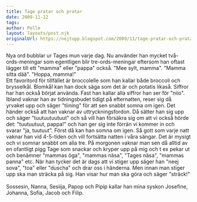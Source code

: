 ```yaml
---
title: Tage pratar och pratar
date: 2009-11-12
tags: 	
author: Pelle
layout: layouts/post.njk
originalUrl: https://nejtupp.blogspot.com/2009/11/tage-pratar-och-pratar.html
---
```


Nya ord bubblar ur Tages mun varje dag. Nu använder han mycket två-ords-meningar som egentligen blir tre-ords-meningar eftersom han oftast lägger till ett "mamma" eller "pappa" också. "Mee sylt, mamma". "Mamma sitta dää". "Hoppa, mamma!"<br>Ett favoritord för tillfället är broccolelle som han kallar både broccoli och brysselkål. Blomkål kan han dock säga som det är och potatis likaså. Siffror har han också börjat använda. Fast han kallar alla siffror han ser för "niio". Ibland vaknar han av tidningsbudet tidigt på efternatten, reser sig då yrvaket upp och säger "tiining" för att sen snabbt somna om igen. Det händer också att han vaknar av uttryckningsfordon. Då sätter han sig upp och säger "tuutuutuutuut" och så vill han försäkra sig om att vi också hörde det: "tuutuutuut, pappa!" och han ger sig inte förrän vi kommer in och svarar "ja, tuutuut". Först då kan han somna om igen. Så gott som varje natt vaknar han vid 4-5-tiden och vill fortsätta natten i våra sängar. Det är mysigt och vi somnar snabbt om alla tre. På morgonen vaknar man sen då alltid av en ofantligt pigg Tage som snackar och kryper upp på mig och t ex pekar ut och benämner "mammas öga", "mammas näsa", "Tages näsa", "mammas panna" etc. När han tycker det är dags att vi stiger upp säger han "neej sova", "toa" eller "duscha" och drar oss i händerna. Men innan man stiger upp ska man sträcka på sig. Han visar hur man ska göra och säger "sträck!"<br><br>Sossesin, Nanna, Sesiija, Papop och Pipip kallar han mina syskon Josefine, Johanna, Sofia, Jacob och Filip.
